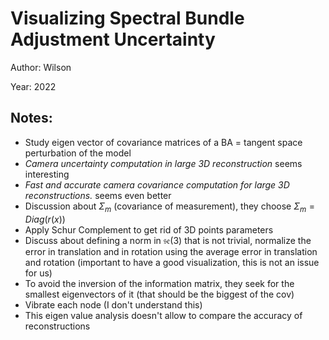 # Visualizing Spectral Bundle Adjustment Uncertainty

Author: Wilson

Year: 2022

Notes:
---
* Study eigen vector of covariance matrices of a BA = tangent space perturbation of the model
* *Camera uncertainty computation in
large 3D reconstruction* seems interesting
* *Fast and accurate camera covariance computation for large 3D reconstructions.* seems even better
* Discussion about $\Sigma_m$ (covariance of measurement), they choose $\Sigma_m = Diag(r(x))$
* Apply Schur Complement to get rid of 3D points parameters
* Discuss about defining a norm in $\mathfrak{se}(3)$ that is not trivial, normalize the error in translation and in rotation using the average error in translation and rotation (important to have a good visualization, this is not an issue for us)
* To avoid the inversion of the information matrix, they seek for the smallest eigenvectors of it (that should be the biggest of the cov)
* Vibrate each node (I don't understand this)
* This eigen value analysis doesn't allow to compare the accuracy of reconstructions     